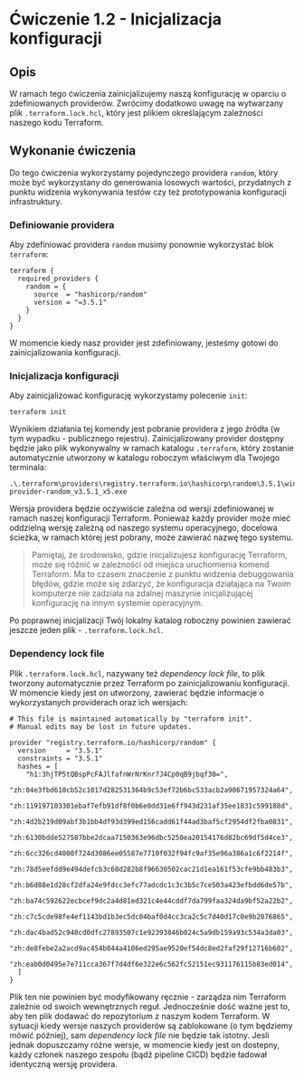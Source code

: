 # Ćwiczenie 1.2 - Inicjalizacja konfiguracji
## Opis
W ramach tego ćwiczenia zainicjalizujemy naszą konfigurację w oparciu o zdefiniowanych providerów. Zwrócimy dodatkowo uwagę na wytwarzany plik `.terraform.lock.hcl`, który jest plikiem określającym zależności naszego kodu Terraform.

## Wykonanie ćwiczenia
Do tego ćwiczenia wykorzystamy pojedynczego providera `random`, który może być wykorzystany do generowania losowych wartości, przydatnych z punktu widzenia wykonywania testów czy też prototypowania konfiguracji infrastruktury.

### Definiowanie providera
Aby zdefiniować providera `random` musimy ponownie wykorzystać blok `terraform`:
```
terraform {
  required_providers {
    random = {
      source  = "hashicorp/random"
      version = "=3.5.1"
    }
  }
}
```

W momencie kiedy nasz provider jest zdefiniowany, jesteśmy gotowi do zainicjalizowania konfiguracji.

### Inicjalizacja konfiguracji
Aby zainicjalizować konfigurację wykorzystamy polecenie `init`:
```
terraform init
```

Wynikiem działania tej komendy jest pobranie providera z jego źródła (w tym wypadku - publicznego rejestru). Zainicjalizowany provider dostępny będzie jako plik wykonywalny w ramach katalogu `.terraform`, który zostanie automatycznie utworzony w katalogu roboczym właściwym dla Twojego terminala:
```
.\.terraform\providers\registry.terraform.io\hashicorp\random\3.5.1\windows_amd64\terraform-provider-random_v3.5.1_x5.exe
```

Wersja providera będzie oczywiście zależna od wersji zdefiniowanej w ramach naszej konfiguracji Terraform. Ponieważ każdy provider może mieć oddzielną wersję zależną od naszego systemu operacyjnego, docelowa ścieżka, w ramach której jest pobrany, może zawierać nazwę tego systemu.
> Pamiętaj, że środowisko, gdzie inicjalizujesz konfigurację Terraform, może się różnić w zależności od miejsca uruchomienia komend Terraform. Ma to czasem znaczenie z punktu widzenia debuggowania błędów, gdzie może się zdarzyć, że konfiguracja działająca na Twoim komputerze nie zadziała na zdalnej maszynie inicjalizującej konfigurację na innym systemie operacyjnym.

Po poprawnej inicjalizacji Twój lokalny katalog roboczny powinien zawierać jeszcze jeden plik - `.terraform.lock.hcl`.

### Dependency lock file
Plik `.terraform.lock.hcl`, nazywany też _dependency lock file_, to plik tworzony automatycznie przez Terraform po zainicjalizowaniu konfiguracji. W momencie kiedy jest on utworzony, zawierać będzie informacje o wykorzystanych providerach oraz ich wersjach:
```
# This file is maintained automatically by "terraform init".
# Manual edits may be lost in future updates.

provider "registry.terraform.io/hashicorp/random" {
  version     = "3.5.1"
  constraints = "3.5.1"
  hashes = [
    "h1:3hjTP5tQBspPcFAJlfafnWrNrKnr7J4Cp0qB9jbqf30=",
    "zh:04e3fbd610cb52c1017d282531364b9c53ef72b6bc533acb2a90671957324a64",
    "zh:119197103301ebaf7efb91df8f0b6e0dd31e6ff943d231af35ee1831c599188d",
    "zh:4d2b219d09abf3b1bb4df93d399ed156cadd61f44ad3baf5cf2954df2fba0831",
    "zh:6130bdde527587bbe2dcaa7150363e96dbc5250ea20154176d82bc69df5d4ce3",
    "zh:6cc326cd4000f724d3086ee05587e7710f032f94fc9af35e96a386a1c6f2214f",
    "zh:78d5eefdd9e494defcb3c68d282b8f96630502cac21d1ea161f53cfe9bb483b3",
    "zh:b6d88e1d28cf2dfa24e9fdcc3efc77adcdc1c3c3b5c7ce503a423efbdd6de57b",
    "zh:ba74c592622ecbcef9dc2a4d81ed321c4e44cddf7da799faa324da9bf52a22b2",
    "zh:c7c5cde98fe4ef1143bd1b3ec5dc04baf0d4cc3ca2c5c7d40d17c0e9b2076865",
    "zh:dac4bad52c940cd0dfc27893507c1e92393846b024c5a9db159a93c534a3da03",
    "zh:de8febe2a2acd9ac454b844a4106ed295ae9520ef54dc8ed2faf29f12716b602",
    "zh:eab0d0495e7e711cca367f7d4df6e322e6c562fc52151ec931176115b83ed014",
  ]
}
```

Plik ten nie powinien być modyfikowany ręcznie - zarządza nim Terraform zależnie od swoich wewnętrznych reguł. Jednocześnie dość ważne jest to, aby ten plik dodawać do repozytorium z naszym kodem Terraform. W sytuacji kiedy wersje naszych providerów są zablokowane (o tym będziemy mówić później), sam _dependency lock file_ nie będzie tak istotny. Jesli jednak dopuszczamy różne wersje, w momencie kiedy jest on dostepny, każdy członek naszego zespołu (bądź pipeline CICD) będzie ładował identyczną wersję providera.